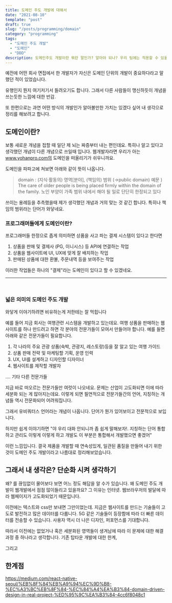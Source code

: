 ```yaml
---
title: 도메인 주도 개발에 대해서 
date: "2021-08-10"
template: "post"
draft: true
slug: "/posts/programming/domain"
category: "programming"
tags:
  - "도메인 주도 개발"
  - "도메인"
  - "DDD"
description: 도메인주도 개발이란 뭐란 말인가? 알아야 되나? 우리 팀에는 적용할 수 있을까?
---
```


예전에 어떤 회사 면접에서 한 개발자가 자신은 도메인 단위의 개발이 중요하다라고 말했던 적이 있었습니다.

유행인지 뭔지 여기저기서 들려오기도 합니다. 그래서 다른 사람들이 맹신하듯이 개념을 쓰는듯한 느낌에 대한 반감.

또 한편으로는 과연 어떤 방식의 개발인가 알아볼만한 가치는 있겠다 싶어 내 생각으로 정리를 해보려고 합니다.

## 도메인이란?

보통 새로운 개념을 접할 때 일단 제 뇌는 짜증부터 내는 편인데요. 특히나 알고 있다고 생각했던 개념이 다른 개념으로 쓰일때 입니다. 웹개발자라면 우리가 아는 www.yohanpro.com의 도메인을 떠올리기가 쉬우니까요.

도메인을 파파고에 쳐보면 아래와 같이 뜻이 나옵니다.

> domain : (지식·활동의) 영역[분야], (책임의) 범위 (→public domain)
예문 ) The care of older people is being placed firmly within the domain of the family.
노인 부양이 가족 범위 내에서 해야 될 일로 단단히 한정되고 있다

쓰이는 용례등을 추측했을때 제가 생각했던 개념과 거의 맞는 것 같긴 합니다. 특히나 <span class="color--red">책임의 범위</span>라는 단어가 와닿네요.

### 프로그래머들에게 도메인이란?
프로그래머들 한정으로 좁게 의미하면 상품을 사고 파는 결제 시스템이 있다고 한다면 
1. 상품을 판매 및 결제사 (PG, 이니시스) 등 API에 연결하는 작업
2. 상품을 웹사이트에 UI, UX에 맞게 잘 배치하는 작업
3. 판매된 상품에 대한 환불, 주문내역 등을 보여주는 작업

이러한 작업들은 하나의 "결제"라는 도메인이 있다고 할 수 있겠네요. 

---
<br>

### 넓은 의미의 도메인 주도 개발

와닿게 이야기하려면 비유하는게 저한테는 잘 먹힙니다

예를 들어 지금 회사는 여행관련 시스템을 개발하고 있는데요. 여행 상품을 판매하는 웹사이트를 하나 만드려고 하면 각 분야의 전문가들이 모여서 만들어야 합니다. 예를 들면 아래와 같은 전문가들이 필요합니다.
 
1. 각 나라의 주요 관광 상품(숙박, 관광지, 레스토랑)등을 잘 알고 있는 여행 가이드
2. 상품 판매 전략 및 마케팅할 기획, 운영 인력
3. UX, UI를 설계하고 디자인할 디자이너
4. 웹사이트를 제작할 개발자

.... 기타 다른 전문가들


지금 바로 떠오르는 전문가들만 여럿이 나오네요. 문제는 산업이 고도화되면 이에 따라 세분화 되는 게 많아지는데요. 이렇게 되면 필연적으로 전문가들간의 언어, 지칭하는 개념들 역시 전문화되어 어려워집니다.

그래서 <span class="color--red">유비쿼터스 언어</span>라는 개념이 나옵니다. 단어가 뭔가 있어보이고 전문적으로 보입니다.

 하지만 쉽게 이야기하면 "야 우리 대화 안되니까 좀 쉽게 말해보자!. 지칭하는 단어 통합하고 관리도 이렇게 이렇게 하고 개발도 이 부분은 통합해서 개발했으면 좋겠어"

이런 느낌입니다. 결국 제품을 개발할 때 연속성있게, 일관된 품질을 만들어 내기 위한 것이 도메인 주도 개발이라고 나름대로 정리해보았습니다.



## 그래서 내 생각은? 단순화 시켜 생각하기

왜? 를 끊임없이 물어보다 보면 어느 정도 해답을 알 수가 있습니다. 왜 도메인 주도 개발이 웹개발에서 점점 많이들리고 있을까요? 그 이유는 인터넷. 웹브라우저의 발달에 따라 웹페이지가 고도화되었기 때문입니다.

이전에는 텍스트와 css만 보내면 그만이었는데. 지금은 웹사이트를 만드는 기술들이 고도로 발전하고 많은 데이터를 다룹니다. 5G 같은 기술들이 등장함에 따라 더 빠른 데이터를 전송할 수 있습니다. 사용자 역시 더 나은 디자인, 퍼포먼스를 기대합니다. 

따라서 이전에는 없었거나 혹은 세분화된 영역들이 생겨남에 따라 이 문제에 대한 해결과정 중 하나라고 생각합니다. 기존 탑타운 개발에 대한 한계, 

그리고 

## 한계점

https://medium.com/react-native-seoul/%EB%8F%84%EB%A9%94%EC%9D%B8-%EC%A3%BC%EB%8F%84-%EC%84%A4%EA%B3%84-domain-driven-design-in-real-project-%ED%95%9C%EA%B3%84-4cc6f8048c1